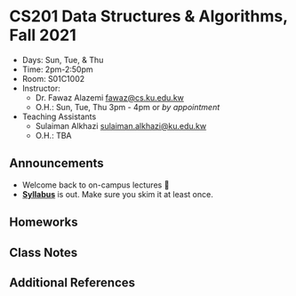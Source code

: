 # CS201 Data Structures & Algorithms, Fall 2021
- Days: Sun, Tue, & Thu 
- Time: 2pm-2:50pm
- Room: S01C1002
- Instructor: 
  - Dr. Fawaz Alazemi [fawaz@cs.ku.edu.kw](fawaz@cs.ku.edu.kw)
  - O.H.: Sun, Tue, Thu 3pm - 4pm or *by appointment*
- Teaching Assistants
  - Sulaiman Alkhazi [sulaiman.alkhazi@ku.edu.kw](sulaiman.alkhazi@ku.edu.kw)
  - O.H.: TBA
## Announcements
- Welcome back to on-campus lectures :tada:
- [**Syllabus**](https://github.com/fmalazemi/CS201-data-structures/blob/main/Fall2021/Syllabus.md) is out. Make sure you skim it at least once. 

## Homeworks


## Class Notes


## Additional References






